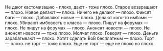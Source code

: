 Не дают кастомизацию - плохо, дают - тоже плохо. Старое возвращают — плохо. Новое делают — плохо. Ничего не делают — плохо. Фиксят баги — плохо. Добавляют новые — плохо. Делают кого-то имбами — плохо. Убирают имбовость с класса — плохо. Пишут на форумах — плохо. Не пишут на форумах — плохо. Анонсят новости — плохо. Не анонсят новости — тоже плохо. Молчат плохо. Говорят — плохо. Деньги зарабатывают — плохо. Хотят сделать ВоВ бесплатным — плохо. Торт — плохо. не торт — тоже плохо. Еще не торт — еще не плохо но плохо.